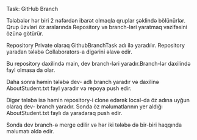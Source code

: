 Task: GitHub Branch

Tələbələr hər biri 2 nəfərdən ibarət olmaqla qruplar şəklində bölünürlər. 
Qrup üzvləri öz aralarında Repository və branch-ləri yaratmaq vəzifəsini özünə götürür.


Repository Private olaraq GithubBranchTask adı ilə yaradılır. Repository yaradan tələbə Collaborators-a digərini əlavə edir.

Bu repository daxilində main, dev branch-ləri yaradır.Branch-lər daxilində fayl olmasa da olar.

Daha sonra həmin tələbə dev-<studentName> adlı branch yaradır və daxilinə AboutStudent<Name>.txt fayl yaradır və repoya push edir.

Digər tələbə isə həmin repository-i clone edərək local-da öz adına uyğun olaraq dev-<studentName> branch yaradır. Sonda öz məlumatlarının yer aldığı AboutStudent<Name>.txt faylı da yaradaraq push edir.


Sonda dev branch-ə merge edilir və hər iki tələbə də bir-biri haqqında məlumatı əldə edir.

